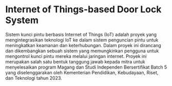 # Internet of Things-based Door Lock System
Sistem kunci pintu berbasis Internet of Things (IoT) adalah proyek yang mengintegrasikan teknologi IoT ke dalam sistem penguncian pintu untuk meningkatkan keamanan dan keterhubungan. Dalam proyek ini dirancang dan dikembangkan sebuah sistem yang memungkinkan pengguna untuk mengontrol kunci pintu mereka melalui jaringan internet. 
Proyek ini merupakan salah satu bentuk tanggung jawab kepada mitra untuk menyelesaikan program Magang dan Studi Independen Bersertifikat Batch 5 yang diselenggarakan oleh Kementerian Pendidikan, Kebudayaan, Riset, dan Teknologi tahun 2023.
